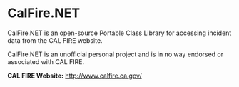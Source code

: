 # CalFire.NET #

CalFire.NET is an open-source Portable Class Library for accessing incident data from the CAL FIRE website.

CalFire.NET is an unofficial personal project and is in no way endorsed or associated with CAL FIRE.

**CAL FIRE Website:** http://www.calfire.ca.gov/